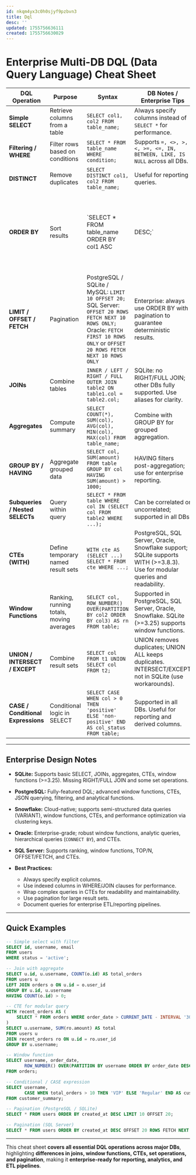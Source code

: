 ```yaml
---
id: nkqm4yx3c0h0sjyf9pzbvn3
title: Dql
desc: ''
updated: 1755756636111
created: 1755756630029
---
```


# **Enterprise Multi-DB DQL (Data Query Language) Cheat Sheet**

| DQL Operation                      | Purpose                                  | Syntax                                                                                                                                                                                            | DB Notes / Enterprise Tips                                                                                                  |                                                                                                 |
| ---------------------------------- | ---------------------------------------- | ------------------------------------------------------------------------------------------------------------------------------------------------------------------------------------------------- | --------------------------------------------------------------------------------------------------------------------------- | ----------------------------------------------------------------------------------------------- |
| **Simple SELECT**                  | Retrieve columns from a table            | `SELECT col1, col2 FROM table_name;`                                                                                                                                                              | Always specify columns instead of `SELECT *` for performance.                                                               |                                                                                                 |
| **Filtering / WHERE**              | Filter rows based on conditions          | `SELECT * FROM table_name WHERE condition;`                                                                                                                                                       | Supports `=, <>, >, <, >=, <=, IN, BETWEEN, LIKE, IS NULL` across all DBs.                                                  |                                                                                                 |
| **DISTINCT**                       | Remove duplicates                        | `SELECT DISTINCT col1, col2 FROM table_name;`                                                                                                                                                     | Useful for reporting queries.                                                                                               |                                                                                                 |
| **ORDER BY**                       | Sort results                             | \`SELECT \* FROM table\_name ORDER BY col1 ASC                                                                                                                                                    | DESC;\`                                                                                                                     | Multiple columns allowed; DB-specific NULL ordering (`NULLS FIRST/LAST` in PostgreSQL, Oracle). |
| **LIMIT / OFFSET / FETCH**         | Pagination                               | PostgreSQL / SQLite / MySQL: `LIMIT 10 OFFSET 20;` <br> SQL Server: `OFFSET 20 ROWS FETCH NEXT 10 ROWS ONLY;` <br> Oracle: `FETCH FIRST 10 ROWS ONLY` or `OFFSET 20 ROWS FETCH NEXT 10 ROWS ONLY` | Enterprise: always use ORDER BY with pagination to guarantee deterministic results.                                         |                                                                                                 |
| **JOINs**                          | Combine tables                           | `INNER / LEFT / RIGHT / FULL OUTER JOIN table2 ON table1.col = table2.col;`                                                                                                                       | SQLite: no RIGHT/FULL JOIN; other DBs fully supported. Use aliases for clarity.                                             |                                                                                                 |
| **Aggregates**                     | Compute summary                          | `SELECT COUNT(*), SUM(col), AVG(col), MIN(col), MAX(col) FROM table_name;`                                                                                                                        | Combine with GROUP BY for grouped aggregation.                                                                              |                                                                                                 |
| **GROUP BY / HAVING**              | Aggregate grouped data                   | `SELECT col, SUM(amount) FROM table GROUP BY col HAVING SUM(amount) > 1000;`                                                                                                                      | HAVING filters post-aggregation; use for enterprise reporting.                                                              |                                                                                                 |
| **Subqueries / Nested SELECTs**    | Query within query                       | `SELECT * FROM table WHERE col IN (SELECT col FROM table2 WHERE ...);`                                                                                                                            | Can be correlated or uncorrelated; supported in all DBs.                                                                    |                                                                                                 |
| **CTEs (WITH)**                    | Define temporary named result sets       | `WITH cte AS (SELECT ...) SELECT * FROM cte WHERE ...;`                                                                                                                                           | PostgreSQL, SQL Server, Oracle, Snowflake support; SQLite supports WITH (>=3.8.3). Use for modular queries and readability. |                                                                                                 |
| **Window Functions**               | Ranking, running totals, moving averages | `SELECT col, ROW_NUMBER() OVER(PARTITION BY col2 ORDER BY col3) AS rn FROM table;`                                                                                                                | Supported in PostgreSQL, SQL Server, Oracle, Snowflake. SQLite (>=3.25) supports window functions.                          |                                                                                                 |
| **UNION / INTERSECT / EXCEPT**     | Combine result sets                      | `SELECT col FROM t1 UNION SELECT col FROM t2;`                                                                                                                                                    | UNION removes duplicates; UNION ALL keeps duplicates. INTERSECT/EXCEPT not in SQLite (use workarounds).                     |                                                                                                 |
| **CASE / Conditional Expressions** | Conditional logic in SELECT              | `SELECT CASE WHEN col > 0 THEN 'positive' ELSE 'non-positive' END AS col_status FROM table;`                                                                                                      | Supported in all DBs. Useful for reporting and derived columns.                                                             |                                                                                                 |

---

## **Enterprise Design Notes**

* **SQLite:** Supports basic SELECT, JOINs, aggregates, CTEs, window functions (>=3.25). Missing RIGHT/FULL JOIN and some set operations.
* **PostgreSQL:** Fully-featured DQL; advanced window functions, CTEs, JSON querying, filtering, and analytical functions.
* **Snowflake:** Cloud-native; supports semi-structured data queries (VARIANT), window functions, CTEs, and performance optimization via clustering keys.
* **Oracle:** Enterprise-grade; robust window functions, analytic queries, hierarchical queries (`CONNECT BY`), and CTEs.
* **SQL Server:** Supports ranking, window functions, TOP/N, OFFSET/FETCH, and CTEs.
* **Best Practices:**

  * Always specify explicit columns.
  * Use indexed columns in WHERE/JOIN clauses for performance.
  * Wrap complex queries in CTEs for readability and maintainability.
  * Use pagination for large result sets.
  * Document queries for enterprise ETL/reporting pipelines.

---

## **Quick Examples**

```sql
-- Simple select with filter
SELECT id, username, email
FROM users
WHERE status = 'active';

-- Join with aggregate
SELECT u.id, u.username, COUNT(o.id) AS total_orders
FROM users u
LEFT JOIN orders o ON u.id = o.user_id
GROUP BY u.id, u.username
HAVING COUNT(o.id) > 0;

-- CTE for modular query
WITH recent_orders AS (
    SELECT * FROM orders WHERE order_date > CURRENT_DATE - INTERVAL '30 days'
)
SELECT u.username, SUM(ro.amount) AS total
FROM users u
JOIN recent_orders ro ON u.id = ro.user_id
GROUP BY u.username;

-- Window function
SELECT username, order_date,
       ROW_NUMBER() OVER(PARTITION BY username ORDER BY order_date DESC) AS rn
FROM orders;

-- Conditional / CASE expression
SELECT username,
       CASE WHEN total_orders > 10 THEN 'VIP' ELSE 'Regular' END AS customer_type
FROM customer_summary;

-- Pagination (PostgreSQL / SQLite)
SELECT * FROM users ORDER BY created_at DESC LIMIT 10 OFFSET 20;

-- Pagination (SQL Server)
SELECT * FROM users ORDER BY created_at DESC OFFSET 20 ROWS FETCH NEXT 10 ROWS ONLY;
```

---

This cheat sheet **covers all essential DQL operations across major DBs**, highlighting **differences in joins, window functions, CTEs, set operations, and pagination**, making it **enterprise-ready for reporting, analytics, and ETL pipelines**.
